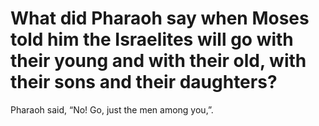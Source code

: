 # What did Pharaoh say when Moses told him the Israelites will go with their young and with their old, with their sons and their daughters?

Pharaoh said, “No! Go, just the men among you,”.
